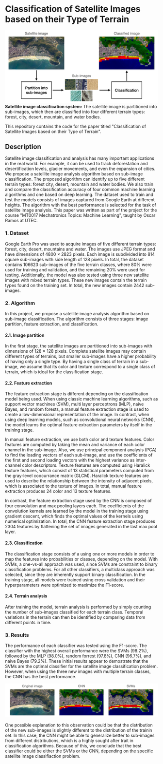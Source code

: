 # Classification of Satellite Images based on their Type of Terrain

![teaser figure](images/teaser.png)
**Satellite image classification system:** The satellite image is partitioned into sub-images, which then are classified into four different terrain types: forest, city, desert, mountain, and water bodies.</p> 

This repository contains the code for the paper titled "Classification of Satellite Images based on their Type of Terrain".

## Description

Satellite image classification and analysis has many important applications in the real world. For example, it can be used to track deforestation and desertification levels, glacier movements, and even the expansion of cities. We propose a satellite image analysis algorithm based on sub-image classification. The proposed algorithm can identify up to five different terrain types: forest city, desert, mountain and water bodies. We also train and compare the classification accuracy of four common machine learning algorithms and one based on deep learning. The dataset used to train and test the models consists of images captured from Google Earth at different heights. The algorithm with the best performance is selected for the task of satellite image analysis. This paper was written as part of the project for the course "MT0017 Mechatronics Topics: Machine Learning", taught by Oscar Ramos at UTEC.

### 1. Dataset

Google Earth Pro was used to acquire images of five different terrain types: forest, city, desert, mountains and water. The images use JPEG format and have dimensions of 4800 × 2823 pixels. Each image is subdivided into 814 square sub-images with side length of 128 pixels. In total, the dataset contains 106623 sub-images of the five terrain classes, where 80% were used for training and validation, and the remaining 20% were used for testing. Additionally, the model was also tested using three new satellite images with mixed terrain types. These new images contain the terrain types found on the training set. In total, the new images contain 2442 sub-images.

### 2. Algorithm

In this project, we propose a satellite image analysis algorithm based on sub-image classification. The algorithm consists of three stages: image partition, feature extraction, and classification.

#### 2.1. Image partition

In the first stage, the satellite images are partitioned into sub-images with dimensions of 128 × 128 pixels. Complete satellite images may contain different types of terrains, but smaller sub-images have a higher probability of having only a single type. By having a single class of terrain in a sub-image, we assume that its color and texture correspond to a single class of terrain, which is ideal for the classification stage.

#### 2.2. Feature extraction

The feature extraction stage is different depending on the classification model being used. When using classic machine learning algorithms, such as support vector machines (SVM), multi layer perceptrons (MLP), naive Bayes, and random forests, a manual feature extraction stage is used to create a low-dimensional representation of the image. In contrast, when using deep learning models, such as convolutional neural networks (CNN), the model learns the optimal feature extraction parameters by itself in the training stage.

In manual feature extraction, we use both color and texture features. Color features are computed by taking the mean and variance of each color channel in the sub-image. Also, we use principal component analysis (PCA) to find the loading vectors of each sub-image, and use the coefficients of the first and second loading vectors with the highest variance as inter-channel color descriptors. Texture features are computed using Haralick texture features, which consist of 13 statistical parameters computed from the gray-level coocurrance matrix (GLCM). Haralick texture features are used to describe the relationship between the intensity of adjacent pixels, which is associated to the texture of images. In total, manual feature extraction produces 24 color and 13 texture features.

In contrast, the feature extraction stage used by the CNN is composed of four convolution and max pooling layers each. The coefficients of the convolution kernels are learned by the model in the training stage using gradient descent, which finds the optimal values of the kernels using numerical optimization. In total, the CNN feature extraction stage produces 2304 features by flattening the set of images generated in the last max pool layer.

#### 2.3. Classification

The classification stage consists of a using one or more models in order to map the features into probabilities or classes, depending on the model. With SVMs, a one-vs-all approach was used, since SVMs are constraint to binary classification problems. For all other classifiers, a multiclass approach was selected, since they are inherently support binary classification. In the training stage, all models were trained using cross validation and their hyperparameters were optimized to maximize the F1-score.

#### 2.4. Terrain analysis

After training the model, terrain analysis is performed by simply counting the number of sub-images classified for each terrain class. Temporal variations in the terrain can then be identified by comparing data from different points in time.

### 3. Results

The performance of each classifier was tested using the F1-score. The classifier with the highest overall performance were the SVMs (98.2%), followed by the MLP (98.0%), random forrest (97.8%), CNN (96.7%), and naive Bayes (79.2%). These initial results appear to demostrate that the SVMs are the optimal classifier for the satellite image classification problem. However, when using the three new images with multiple terrain classes, the CNN has the best performance.

<img src="images/cnn_vs_svm.png" alt="cnn_vs_svm"/>

One possible explanation to this observation could be that the distribution of the new sub-images is slightly different to the distribution of the trainin set. In this case, the CNN might be able to generalize better to sub-images from different distributions, which is a highly sought after trait in classification algorithms. Because of this, we conclude that the best classifier could be either the SVMs or the CNN, depending on the specific satellite image classifiaction problem.
